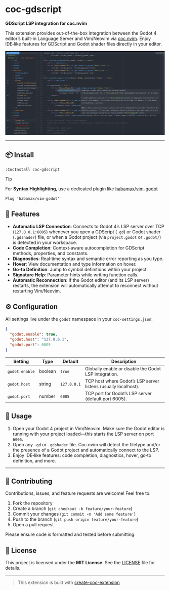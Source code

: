 # coc-gdscript

**GDScript LSP integration for coc.nvim**

This extension provides out-of-the-box integration between the Godot 4 editor’s
built-in Language Server and Vim/Neovim via
[coc.nvim](https://github.com/neoclide/coc.nvim). Enjoy IDE‑like features for
GDScript and Godot shader files directly in your editor.

![screenshot](https://raw.githubusercontent.com/Norpyx-Godot/coc-gdscript/main/lib/example.png)

---

## 📦 Install

```vim
:CocInstall coc-gdscript
```

> [!TIP]
>
> For **Syntax Highlighting**, use a dedicated plugin like
> [habamax/vim-godot](https://github.om/habamax/vim-godot)
>
> ```vim
> Plug 'habamax/vim-godot'
> ```

## 🚀 Features

- **Automatic LSP Connection**: Connects to Godot 4’s LSP server over TCP
 (`127.0.0.1:6005`) whenever you open a GDScript (`.gd`) or Godot shader
 (`.gdshader`) file, or when a Godot project (via `project.godot` or `.godot/`)
 is detected in your workspace.
- **Code Completion**: Context‑aware autocompletion for GDScript methods,
 properties, and constants.
- **Diagnostics**: Real‑time syntax and semantic error reporting as you type.
- **Hover**: View documentation and type information on hover.
- **Go‑to Definition**: Jump to symbol definitions within your project.
- **Signature Help**: Parameter hints while writing function calls.
- **Automatic Reconnection**: If the Godot editor (and its LSP server) restarts,
the extension will automatically attempt to reconnect without restarting
Vim/Neovim.

## ⚙️ Configuration

All settings live under the `godot` namespace in your `coc-settings.json`:

```json
{
  "godot.enable": true,
  "godot.host": "127.0.0.1",
  "godot.port": 6005
}
```

| Setting         | Type    | Default     | Description                                                          |
| --------------- | ------- | ----------- | -------------------------------------------------------------------- |
| `godot.enable`  | boolean | `true`      | Globally enable or disable the Godot LSP integration.                |
| `godot.host`    | string  | `127.0.0.1` | TCP host where Godot’s LSP server listens (usually localhost).       |
| `godot.port`    | number  | `6005`      | TCP port for Godot’s LSP server (default port 6005).                 |

## 📝 Usage

1. Open your Godot 4 project in Vim/Neovim. Make sure the Godot editor is
 running with your project loaded—this starts the LSP server on port `6005`.
2. Open any `.gd` or `.gdshader` file. Coc.nvim will detect the filetype and/or
 the presence of a Godot project and automatically connect to the LSP.
3. Enjoy IDE‑like features: code completion, diagnostics, hover, go‑to
 definition, and more.

---

## 🤝 Contributing

Contributions, issues, and feature requests are welcome! Feel free to:

1. Fork the repository
2. Create a branch (`git checkout -b feature/your-feature`)
3. Commit your changes (`git commit -m 'Add some feature'`)
4. Push to the branch (`git push origin feature/your-feature`)
5. Open a pull request

Please ensure code is formatted and tested before submitting.

## 📜 License

This project is licensed under the **MIT License**. See the [LICENSE](LICENSE)
file for details.

---

> This extension is built with [create-coc-extension](https://github.com/fannheyward/create-coc-extension)


